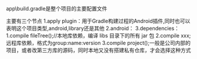 app\build.gradle是整个项目的主要配置文件

主要有三个节点
1.apply plugin：用于Gradle构建过程的Android插件,同时也可以表明这个项目类型,android,library还是其他
2.android：
3.dependencies：
  1.compile fileTree();//本地库依赖，编译 libs 目录下的所有 jar 包
  2.compile xxx;远程库依赖，格式为group:name:version
  3.compile project();一般是公司内部的项目，或者改第三方库的源码，同时本地又没有搭建私有仓库，才会选择这种方式